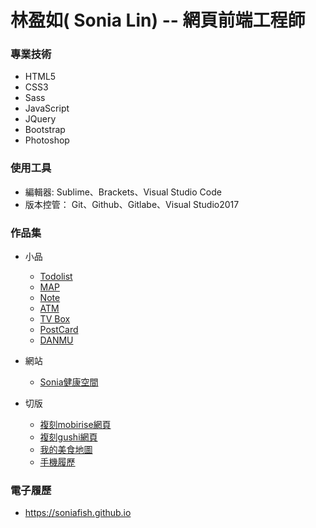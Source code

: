 # 林盈如( Sonia Lin) -- 網頁前端工程師

### 專業技術
* HTML5
* CSS3
* Sass
* JavaScript
* JQuery
* Bootstrap
* Photoshop

### 使用工具
* 編輯器: Sublime、Brackets、Visual Studio Code
* 版本控管： Git、Github、Gitlabe、Visual Studio2017

### 作品集
* 小品
  * [Todolist](https://soniafish.github.io/TODOLIST/todoList.html)
  * [MAP](http://handoutdoc.org/static/tinaWeb/GEOCODER/geocoder.html)
  * [Note](https://soniafish.github.io/NOTE/note.html)  
  * [ATM](https://soniafish.github.io/ATM/atm.html)  
  * [TV Box](https://soniafish.github.io/TV/TV.html)  
  * [PostCard](https://soniafish.github.io/POSTCARD/canvas.html)
  * [DANMU](https://soniafish.github.io/DANMU/danmu.html)
* 網站
  * [Sonia健康空間](http://handoutdoc.org/static/tinaWeb/health/health/index.html)
  
* 切版
  * [複刻mobirise網頁](https://soniafish.github.io/page/mobirise.html)
  * [複刻gushi網頁](https://soniafish.github.io/page/gushi.html)
  * [我的美食地圖](https://soniafish.github.io/page/foodMap.html)
  * [手機履歷](https://soniafish.github.io/page/iphone.html)
  
### 電子履歷
* <https://soniafish.github.io>
  
